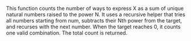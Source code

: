 This function counts the number of ways to express X as a sum of unique natural numbers raised to the power N. It uses a recursive helper that tries all numbers starting from num, subtracts their Nth power from the target, and recurses with the next number. When the target reaches 0, it counts one valid combination. The total count is returned.